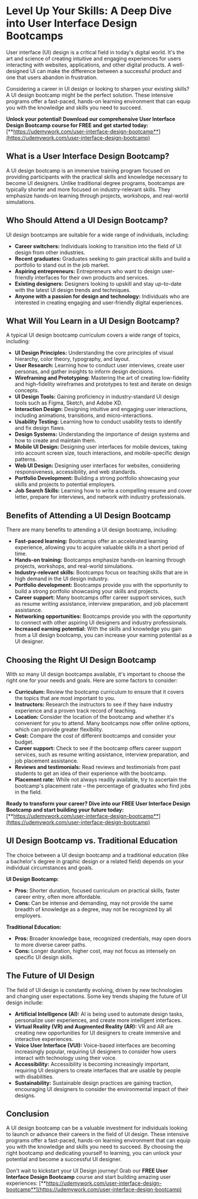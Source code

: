# Level Up Your Skills: A Deep Dive into User Interface Design Bootcamps

User interface (UI) design is a critical field in today's digital world. It's the art and science of creating intuitive and engaging experiences for users interacting with websites, applications, and other digital products. A well-designed UI can make the difference between a successful product and one that users abandon in frustration.

Considering a career in UI design or looking to sharpen your existing skills? A UI design bootcamp might be the perfect solution. These intensive programs offer a fast-paced, hands-on learning environment that can equip you with the knowledge and skills you need to succeed.

**Unlock your potential! Download our comprehensive User Interface Design Bootcamp course for FREE and get started today:** [**https://udemywork.com/user-interface-design-bootcamp**](https://udemywork.com/user-interface-design-bootcamp)

## What is a User Interface Design Bootcamp?

A UI design bootcamp is an immersive training program focused on providing participants with the practical skills and knowledge necessary to become UI designers. Unlike traditional degree programs, bootcamps are typically shorter and more focused on industry-relevant skills. They emphasize hands-on learning through projects, workshops, and real-world simulations.

## Who Should Attend a UI Design Bootcamp?

UI design bootcamps are suitable for a wide range of individuals, including:

*   **Career switchers:** Individuals looking to transition into the field of UI design from other industries.
*   **Recent graduates:** Graduates seeking to gain practical skills and build a portfolio to stand out in the job market.
*   **Aspiring entrepreneurs:** Entrepreneurs who want to design user-friendly interfaces for their own products and services.
*   **Existing designers:** Designers looking to upskill and stay up-to-date with the latest UI design trends and techniques.
*   **Anyone with a passion for design and technology:** Individuals who are interested in creating engaging and user-friendly digital experiences.

## What Will You Learn in a UI Design Bootcamp?

A typical UI design bootcamp curriculum covers a wide range of topics, including:

*   **UI Design Principles:** Understanding the core principles of visual hierarchy, color theory, typography, and layout.
*   **User Research:** Learning how to conduct user interviews, create user personas, and gather insights to inform design decisions.
*   **Wireframing and Prototyping:** Mastering the art of creating low-fidelity and high-fidelity wireframes and prototypes to test and iterate on design concepts.
*   **UI Design Tools:** Gaining proficiency in industry-standard UI design tools such as Figma, Sketch, and Adobe XD.
*   **Interaction Design:** Designing intuitive and engaging user interactions, including animations, transitions, and micro-interactions.
*   **Usability Testing:** Learning how to conduct usability tests to identify and fix design flaws.
*   **Design Systems:** Understanding the importance of design systems and how to create and maintain them.
*   **Mobile UI Design:** Designing user interfaces for mobile devices, taking into account screen size, touch interactions, and mobile-specific design patterns.
*   **Web UI Design:** Designing user interfaces for websites, considering responsiveness, accessibility, and web standards.
*   **Portfolio Development:** Building a strong portfolio showcasing your skills and projects to potential employers.
*   **Job Search Skills:** Learning how to write a compelling resume and cover letter, prepare for interviews, and network with industry professionals.

## Benefits of Attending a UI Design Bootcamp

There are many benefits to attending a UI design bootcamp, including:

*   **Fast-paced learning:** Bootcamps offer an accelerated learning experience, allowing you to acquire valuable skills in a short period of time.
*   **Hands-on training:** Bootcamps emphasize hands-on learning through projects, workshops, and real-world simulations.
*   **Industry-relevant skills:** Bootcamps focus on teaching skills that are in high demand in the UI design industry.
*   **Portfolio development:** Bootcamps provide you with the opportunity to build a strong portfolio showcasing your skills and projects.
*   **Career support:** Many bootcamps offer career support services, such as resume writing assistance, interview preparation, and job placement assistance.
*   **Networking opportunities:** Bootcamps provide you with the opportunity to connect with other aspiring UI designers and industry professionals.
*   **Increased earning potential:** With the skills and knowledge you gain from a UI design bootcamp, you can increase your earning potential as a UI designer.

## Choosing the Right UI Design Bootcamp

With so many UI design bootcamps available, it's important to choose the right one for your needs and goals. Here are some factors to consider:

*   **Curriculum:** Review the bootcamp curriculum to ensure that it covers the topics that are most important to you.
*   **Instructors:** Research the instructors to see if they have industry experience and a proven track record of teaching.
*   **Location:** Consider the location of the bootcamp and whether it's convenient for you to attend. Many bootcamps now offer online options, which can provide greater flexibility.
*   **Cost:** Compare the cost of different bootcamps and consider your budget.
*   **Career support:** Check to see if the bootcamp offers career support services, such as resume writing assistance, interview preparation, and job placement assistance.
*   **Reviews and testimonials:** Read reviews and testimonials from past students to get an idea of their experience with the bootcamp.
*   **Placement rate:** While not always readily available, try to ascertain the bootcamp's placement rate – the percentage of graduates who find jobs in the field.

**Ready to transform your career? Dive into our FREE User Interface Design Bootcamp and start building your future today:** [**https://udemywork.com/user-interface-design-bootcamp**](https://udemywork.com/user-interface-design-bootcamp)

## UI Design Bootcamp vs. Traditional Education

The choice between a UI design bootcamp and a traditional education (like a bachelor's degree in graphic design or a related field) depends on your individual circumstances and goals.

**UI Design Bootcamp:**

*   **Pros:** Shorter duration, focused curriculum on practical skills, faster career entry, often more affordable.
*   **Cons:** Can be intense and demanding, may not provide the same breadth of knowledge as a degree, may not be recognized by all employers.

**Traditional Education:**

*   **Pros:** Broader knowledge base, recognized credentials, may open doors to more diverse career paths.
*   **Cons:** Longer duration, higher cost, may not focus as intensely on specific UI design skills.

## The Future of UI Design

The field of UI design is constantly evolving, driven by new technologies and changing user expectations. Some key trends shaping the future of UI design include:

*   **Artificial Intelligence (AI):** AI is being used to automate design tasks, personalize user experiences, and create more intelligent interfaces.
*   **Virtual Reality (VR) and Augmented Reality (AR):** VR and AR are creating new opportunities for UI designers to create immersive and interactive experiences.
*   **Voice User Interface (VUI):** Voice-based interfaces are becoming increasingly popular, requiring UI designers to consider how users interact with technology using their voice.
*   **Accessibility:** Accessibility is becoming increasingly important, requiring UI designers to create interfaces that are usable by people with disabilities.
*   **Sustainability:** Sustainable design practices are gaining traction, encouraging UI designers to consider the environmental impact of their designs.

## Conclusion

A UI design bootcamp can be a valuable investment for individuals looking to launch or advance their careers in the field of UI design. These intensive programs offer a fast-paced, hands-on learning environment that can equip you with the knowledge and skills you need to succeed. By choosing the right bootcamp and dedicating yourself to learning, you can unlock your potential and become a successful UI designer.

Don't wait to kickstart your UI Design journey! Grab our **FREE User Interface Design Bootcamp** course and start building amazing user experiences: [**https://udemywork.com/user-interface-design-bootcamp**](https://udemywork.com/user-interface-design-bootcamp)
